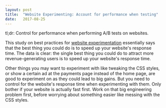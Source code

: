 ```yaml
---
layout: post
title:  "Website Experimenting: Account for performance when testing"
date:   2017-08-25
---
```


tl;dr: Control for performance when performing A/B tests on websites.

This study on best practices for 
[website experimentation](http://exp-platform.com/rules-of-thumb/)
essentially says that the best thing you could do is to 
speed up your website's response time.
The data is clear: 
the single best thing you could do to attract more revenue-generating users
is to speed up your website's response time.

Other things you may want to experiment with
like tweaking the CSS styles,
or show a certain ad at the payments page instead of the home page,
are good to experiment on as they could lead to big gains.
But you need to control for the website's response time
when experimenting with them.
Only bother if your website is actually fast first.
Work on that big engineering problem first,
before worrying about something easier like messing with the CSS styles.
